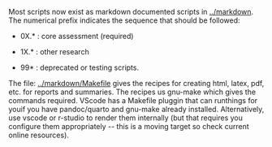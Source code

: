 Most scripts now exist as markdown documented scripts in
[../markdown](../markdown). The numerical prefix indicates the sequence that
should be followed:

- 0X.*   : core assessment (required)

- 1X.*   : other research 

- 99*  : deprecated or testing scripts.


The file: [../markdown/Makefile](../markdown/Makefile) gives the recipes for creating html, latex, pdf, etc. for reports and summaries. The recipes us gnu-make which gives the commands required. VScode has a Makefile pluggin that can runthings for youif you have pandoc/quarto and gnu-make already installed. Alternatively, use vscode or r-studio to render them internally (but that requires you configure them appropriately -- this is a moving target so check current online resources). 
